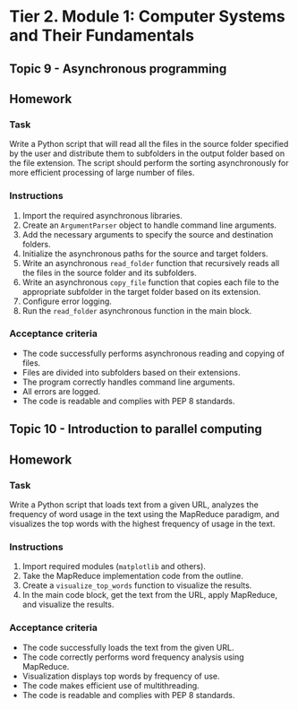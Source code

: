 # Tier 2. Module 1: Computer Systems and Their Fundamentals

## Topic 9 - Asynchronous programming
## Homework

### Task

Write a Python script that will read all the files in the source folder specified by the user and distribute them to subfolders in the output folder based on the file extension. The script should perform the sorting asynchronously for more efficient processing of large number of files.

### Instructions

1. Import the required asynchronous libraries.
2. Create an `ArgumentParser` object to handle command line arguments.
3. Add the necessary arguments to specify the source and destination folders.
4. Initialize the asynchronous paths for the source and target folders.
5. Write an asynchronous `read_folder` function that recursively reads all the files in the source folder and its subfolders.
6. Write an asynchronous `copy_file` function that copies each file to the appropriate subfolder in the target folder based on its extension.
7. Configure error logging.
8. Run the `read_folder` asynchronous function in the main block.

### Acceptance criteria

- The code successfully performs asynchronous reading and copying of files.
- Files are divided into subfolders based on their extensions.
- The program correctly handles command line arguments.
- All errors are logged.
- The code is readable and complies with PEP 8 standards.

## Topic 10 - Introduction to parallel computing
## Homework

### Task

Write a Python script that loads text from a given URL, analyzes the frequency of word usage in the text using the MapReduce paradigm, and visualizes the top words with the highest frequency of usage in the text.

### Instructions

1. Import required modules (`matplotlib` and others).
2. Take the MapReduce implementation code from the outline.
3. Create a `visualize_top_words` function to visualize the results.
4. In the main code block, get the text from the URL, apply MapReduce, and visualize the results.

### Acceptance criteria

- The code successfully loads the text from the given URL.
- The code correctly performs word frequency analysis using MapReduce.
- Visualization displays top words by frequency of use.
- The code makes efficient use of multithreading.
- The code is readable and complies with PEP 8 standards.
